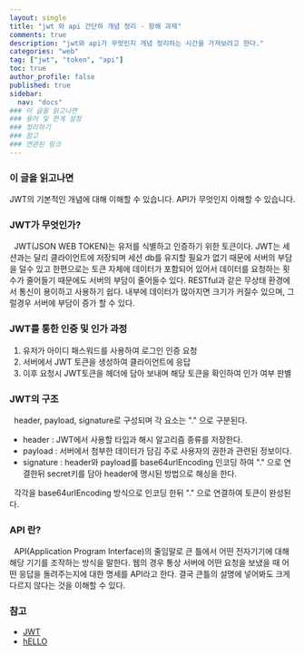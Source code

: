 ```yaml
---
layout: single
title: "jwt 와 api 간단하 개념 정리 - 항해 과제"
comments: true
description: "jwt와 api가 무엇인지 개념 정리하는 시간을 가져보려고 한다."
categories: "web"
tag: ["jwt", "token", "api"]
toc: true
author_profile: false
published: true
sidebar:
  nav: "docs"
### 이 글을 읽고나면
### 용어 및 한계 설정
### 정리하기
### 참고
### 연관된 링크
---
```


### 이 글을 읽고나면

JWT의 기본적인 개념에 대해 이해할 수 있습니다.
API가 무엇인지 이해할 수 있습니다.

### JWT가 무엇인가?

&nbsp; JWT(JSON WEB TOKEN)는 유저를 식별하고 인증하기 위한 토큰이다. JWT는 세션과는 달리 클라이언트에 저장되며 세션 db를 유지할 필요가 없기 때문에 서버의 부담을 덜수 있고 한편으로는 토큰 자체에 데이터가 포함되어 있어서 데이터를 요청하는 횟수가 줄어들기 때문에도 서버의 부담이 줄어들수 있다. RESTful과 같은 무상태 환경에서 통신이 용이하고 사용하기 쉽다. 내부에 데이터가 많아지면 크기가 커질수 있으며, 그럴경우 서버에 부담이 증가 할 수 있다.

### JWT를 통한 인증 및 인가 과정

1. 유저가 아이디 패스워드를 사용하여 로그인 인증 요청
2. 서버에서 JWT 토큰을 생성하여 클라이언트에 응답
3. 이후 요청시 JWT토큰을 헤더에 담아 보내며 해당 토큰을 확인하여 인가 여부 판별

### JWT의 구조

&nbsp; header, payload, signature로 구성되며 각 요소는 "." 으로 구분된다.

- header : JWT에서 사용할 타입과 해시 알고리즘 종류를 저장한다.
- payload : 서버에서 첨부한 데이터가 담김 주로 사용자의 권한과 관련된 정보이다.
- signature : header와 payload를 base64urlEncoding 인코딩 하여 "." 으로 연결한뒤 secret키를 담아 header에 명시된 방법으로 해싱을 한다.

&nbsp; 각각을 base64urlEncoding 방식으로 인코딩 한뒤 "." 으로 연결하여 토큰이 완성된다.

### API 란?

&nbsp; API(Application Program Interface)의 줄임말로 큰 틀에서 어떤 전자기기에 대해 해당 기기를 조작하는 방식을 말한다. 웹의 경우 통상 서버에 어떤 요청을 보냈을 때 어떤 응답을 돌려주는지에 대한 명세를 API라고 한다. 결국 큰틀의 설명에 넣어봐도 크게 다르지 않다는 것을 이해할 수 있다.

### 참고

- [JWT](https://ko.wikipedia.org/wiki/JSON_%EC%9B%B9_%ED%86%A0%ED%81%B0)
- [hELLO](https://pronist.dev/143#JWT-JSON%--Web%--Token-)
